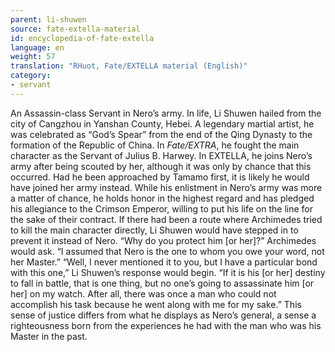 ```yaml
---
parent: li-shuwen
source: fate-extella-material
id: encyclopedia-of-fate-extella
language: en
weight: 57
translation: "RHuot, Fate/EXTELLA material (English)"
category:
- servant
---
```


An Assassin-class Servant in Nero’s army.
In life, Li Shuwen hailed from the city of Cangzhou in Yanshan County, Hebei. A legendary martial artist, he was celebrated as “God’s Spear” from the end of the Qing Dynasty to the formation of the Republic of China.
In *Fate/EXTRA*, he fought the main character as the Servant of Julius B. Harwey.
In EXTELLA, he joins Nero’s army after being scouted by her, although it was only by chance that this occurred. Had he been approached by Tamamo first, it is likely he would have joined her army instead.
While his enlistment in Nero’s army was more a matter of chance, he holds honor in the highest regard and has pledged his allegiance to the Crimson Emperor, willing to put his life on the line for the sake of their contract.
If there had been a route where Archimedes tried to kill the main character directly, Li Shuwen would have stepped in to prevent it instead of Nero.
“Why do you protect him [or her]?” Archimedes would ask. “I assumed that Nero is the one to whom you owe your word, not her Master.”
“Well, I never mentioned it to you, but I have a particular bond with this one,” Li Shuwen’s response would begin. “If it is his [or her] destiny to fall in battle, that is one thing, but no one’s going to assassinate him [or her] on my watch. After all, there was once a man who could not accomplish his task because he went along with me for my sake.”
This sense of justice differs from what he displays as Nero’s general, a sense a righteousness born from the experiences he had with the man who was his Master in the past.
